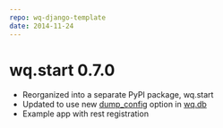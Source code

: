 ```yaml
---
repo: wq-django-template
date: 2014-11-24
---
```


# wq.start 0.7.0

- Reorganized into a separate PyPI package, wq.start
- Updated to use new [dump_config](../wq.db/rest.md) option in [wq.db](../wq.db/index.md)
- Example app with rest registration
